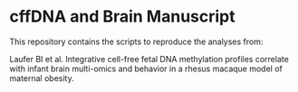 # cffDNA and Brain Manuscript

This repository contains the scripts to reproduce the analyses from:

Laufer BI et al. Integrative cell-free fetal DNA methylation profiles correlate with infant brain multi-omics and behavior in a rhesus macaque model of maternal obesity.
